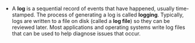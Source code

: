- A **log** is a sequential record of events that have happened, usually time-stamped. The process of generating a log is called **logging**. Typically, logs are written to a file on disk (called a **log file**) so they can be reviewed later. Most applications and operating systems write log files that can be used to help diagnose issues that occur.